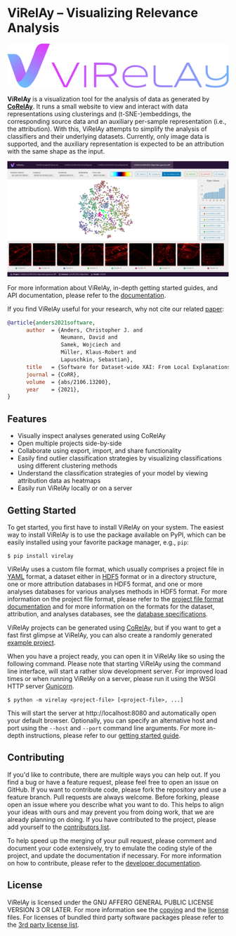 # ViRelAy &ndash; Visualizing Relevance Analysis

![ViRelAy Logo](docs/images/virelay-logo-with-title.png)

**ViRelAy** is a visualization tool for the analysis of data as generated by **[CoRelAy](https://github.com/virelay/corelay)**. It runs a small website to view and interact with data representations using clusterings and (t-SNE-)embeddings, the corresponding source data and an auxiliary per-sample representation (i.e., the attribution). With this, ViRelAy attempts to simplify the analysis of classifiers and their underlying datasets. Currently, only image data is supported, and the auxiliary representation is expected to be an attribution with the same shape as the input.

![ViRelAy Screenshot](docs/images/virelay-screenshot.png)

For more information about ViRelAy, in-depth getting started guides, and API documentation, please refer to the [documentation](https://virelay.readthedocs.io/en/latest/).

If you find ViRelAy useful for your research, why not cite our related [paper](https://arxiv.org/abs/2106.13200):

```bibtex
@article{anders2021software,
      author  = {Anders, Christopher J. and
                 Neumann, David and
                 Samek, Wojciech and
                 Müller, Klaus-Robert and
                 Lapuschkin, Sebastian},
      title   = {Software for Dataset-wide XAI: From Local Explanations to Global Insights with {Zennit}, {CoRelAy}, and {ViRelAy}},
      journal = {CoRR},
      volume  = {abs/2106.13200},
      year    = {2021},
}
```

## Features

- Visually inspect analyses generated using CoRelAy
- Open multiple projects side-by-side
- Collaborate using export, import, and share functionality
- Easily find outlier classification strategies by visualizing classifications using different clustering methods
- Understand the classification strategies of your model by viewing attribution data as heatmaps
- Easily run ViRelAy locally or on a server

## Getting Started

To get started, you first have to install ViRelAy on your system. The easiest way to install ViRelAy is to use the package available on PyPI, which can be easily installed using your favorite package manager, e.g., `pip`:

```shell
$ pip install virelay
```

ViRelAy uses a custom file format, which usually comprises a project file in [YAML](https://yaml.org/) format, a dataset either in [HDF5](https://www.hdfgroup.org/solutions/hdf5/) format or in a directory structure, one or more attribution databases in HDF5 format, and one or more analyses databases for various analyses methods in HDF5 format. For more information on the project file format, please refer to the [project file format documentation](https://virelay.readthedocs.io/en/latest/contributors-guide/project-file-format.html) and for more information on the formats for the dataset, attribution, and analyses databases, see the [database specifications](https://virelay.readthedocs.io/en/latest/contributors-guide/database-specification.html).

ViRelAy projects can be generated using [CoRelAy](https://github.com/virelay/corelay), but if you want to get a fast first glimpse at ViRelAy, you can also create a randomly generated [example project](https://virelay.readthedocs.io/en/latest/getting-started/example-project.html).

When you have a project ready, you can open it in ViRelAy like so using the following command. Please note that starting ViRelAy using the command line interface, will start a rather slow development server. For improved load times or when running ViRelAy on a server, please run it using the WSGI HTTP server [Gunicorn](https://virelay.readthedocs.io/en/latest/user-guide/using-virelay-with-gunicorn.html).

```shell
$ python -m virelay <project-file> [<project-file>, ...]
```

This will start the server at http://localhost:8080 and automatically open your default browser. Optionally, you can specify an alternative host and port using the `--host` and `--port` command line arguments. For more in-depth instructions, please refer to our [getting started guide](https://virelay.readthedocs.io/en/latest/getting-started/index.html).

## Contributing

If you'd like to contribute, there are multiple ways you can help out. If you find a bug or have a feature request, please feel free to open an issue on GitHub. If you want to contribute code, please fork the repository and use a feature branch. Pull requests are always welcome. Before forking, please open an issue where you describe what you want to do. This helps to align your ideas with ours and may prevent you from doing work, that we are already planning on doing. If you have contributed to the project, please add yourself to the [contributors list](CONTRIBUTORS.md).

To help speed up the merging of your pull request, please comment and document your code extensively, try to emulate the coding style of the project, and update the documentation if necessary. For more information on how to contribute, please refer to the [developer documentation](https://virelay.readthedocs.io/en/latest/contributors-guide/index.html).

## License

ViRelAy is licensed under the GNU AFFERO GENERAL PUBLIC LICENSE VERSION 3 OR LATER. For more information see the [copying](COPYING) and the [license](LICENSE) files. For licenses of bundled third party software packages please refer to the [3rd party license list](virelay/frontend/distribution/3rdpartylicenses.txt).
